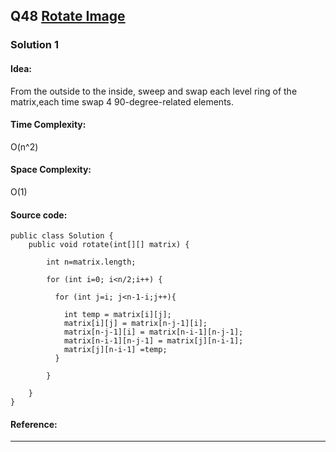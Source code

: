 ## Q48 [Rotate Image](https://leetcode.com/problems/rotate-image/) 

### Solution 1
#### Idea:
From the outside to the inside, sweep and swap each level ring of the matrix,each time swap 4 90-degree-related elements.
#### Time Complexity:
O(n^2)
#### Space Complexity:
O(1)
#### Source code:
```
public class Solution {
    public void rotate(int[][] matrix) {
    
        int n=matrix.length;
        
        for (int i=0; i<n/2;i++) {
        
          for (int j=i; j<n-1-i;j++){
          
            int temp = matrix[i][j];
            matrix[i][j] = matrix[n-j-1][i];
            matrix[n-j-1][i] = matrix[n-i-1][n-j-1];
            matrix[n-i-1][n-j-1] = matrix[j][n-i-1];
            matrix[j][n-i-1] =temp;
          }
          
        }

    }
}

```
#### Reference:

---

